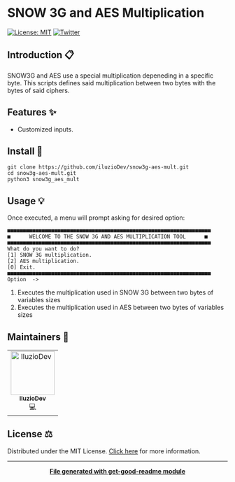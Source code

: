 # SNOW 3G and AES Multiplication

[![License: MIT](https://img.shields.io/badge/License-MIT-yellow.svg)](https://opensource.org/licenses/MIT)
[![Twitter](https://img.shields.io/twitter/follow/luctstt.svg?label=Follow&style=social)](https://twitter.com/iluzioDev)

## Introduction 📋

SNOW3G and AES use a special multiplication depeneding in a specific byte. This scripts defines said multiplication between two bytes with the bytes of said ciphers.

## Features ✨

* Customized inputs.

## Install 🔧

```console
git clone https://github.com/iluzioDev/snow3g-aes-mult.git
cd snow3g-aes-mult.git
python3 snow3g_aes_mult
```

## Usage 💡

Once executed, a menu will prompt asking for desired option:

```console
■■■■■■■■■■■■■■■■■■■■■■■■■■■■■■■■■■■■■■■■■■■■■■■■■■■■■■■■■■■■■■■■■
■      WELCOME TO THE SNOW 3G AND AES MULTIPLICATION TOOL      ■
■■■■■■■■■■■■■■■■■■■■■■■■■■■■■■■■■■■■■■■■■■■■■■■■■■■■■■■■■■■■■■■■■
What do you want to do?
[1] SNOW 3G multiplication.
[2] AES multiplication.
[0] Exit.
■■■■■■■■■■■■■■■■■■■■■■■■■■■■■■■■■■■■■■■■■■■■■■■■■■■■■■■■■■■■■■■■■
Option  ->
```

1. Executes the multiplication used in SNOW 3G between two bytes of variables sizes
2. Executes the multiplication used in AES between two bytes of variables sizes

<!--
## API ⚙️

```{eval-rst}
.. autofunction:: snow3g_aes_mult.mult
```

```{eval-rst}
.. autofunction:: snow3g_aes_mult.main
```
-->

## Maintainers 👷

<table>
  <tr>
    <td align="center"><a href="https://github.com/iluzioDev"><img src="https://avatars.githubusercontent.com/u/45295283?v=4" width="100px;" alt="IluzioDev"/><br /><sub><b>IluzioDev</b></sub></a><br />💻</td>
  </tr>
</table>

## License ⚖️

Distributed under the MIT License. [Click here](LICENSE.md) for more information.

---
<div align="center">
	<b>
		<a href="https://www.npmjs.com/package/get-good-readme">File generated with get-good-readme module</a>
	</b>
</div>
